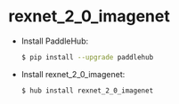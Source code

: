 # rexnet_2_0_imagenet
* Install PaddleHub: 

    ```bash
    $ pip install --upgrade paddlehub
    ```

* Install rexnet_2_0_imagenet: 

    ```bash
    $ hub install rexnet_2_0_imagenet
    ```
